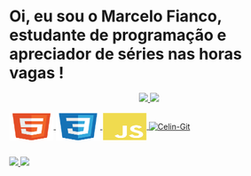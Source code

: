 <h1>Oi, eu sou o Marcelo Fianco, estudante de programação e apreciador de séries nas horas vagas ! </h1>


<div align="center">
  <a href="https://github.com/celinxt">
  <img height="140em" src="https://github-readme-stats.vercel.app/api?username=celinxt&show_icons=true&theme=react&include_all_commits=true&count_private=true"/>
  <img height="140em" src="https://github-readme-stats.vercel.app/api/top-langs/?username=celinxt&layout=compact&theme=react"/>
  
</div>
<div style="display: inline_block"><br>
  <img align="center" alt="Celin-HTML" height="50" width="80" src="https://raw.githubusercontent.com/devicons/devicon/master/icons/html5/html5-original.svg">
  <img align="center" alt="Celin-CSS" height="50" width="80" src="https://raw.githubusercontent.com/devicons/devicon/master/icons/css3/css3-original.svg">
  <img align="center" alt="Celin-Js" height="50" width="80" src="https://raw.githubusercontent.com/devicons/devicon/master/icons/javascript/javascript-plain.svg">
  <img align="center" alt="Celin-Git" height="50" width=80" src="https://cdn.jsdelivr.net/gh/devicons/devicon/icons/git/git-original.svg">
</div>
  
  ##
  
 <a href="https://www.linkedin.com/in/marcelo-f-a62a51212/" target="_blank">
   <img src="https://img.shields.io/badge/-LinkedIn-%230077B5?style=for-the-badge&logo=linkedin&logoColor=white" target="_blank">
 </a>
 <a href = "mailto:marceloalphawolf@gmail.com">
   <img src="https://img.shields.io/badge/-Gmail-%23333?style=for-the-badge&logo=gmail&logoColor=white" target="_blank">
 </a>
 
  
  <!--![Snake animation](https://github.com/celinxt/celinxt/blob/output/github-contribution-grid-snake.svg)-->
  
 
</div>
